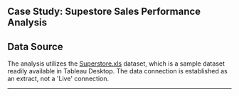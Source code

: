 <h2>Case Study: Supestore Sales Performance Analysis</h2>

<h2> Data Source</h2>

The analysis utilizes the [Superstore.xls](https://github.com/LashawnFofung/Superstore-Sales-Performance-Dashboard/blob/main/Data/sample_superstore.xls) dataset, which is a sample dataset readily available in Tableau Desktop. The data connection is established as an extract, not a 'Live' connection.

---
